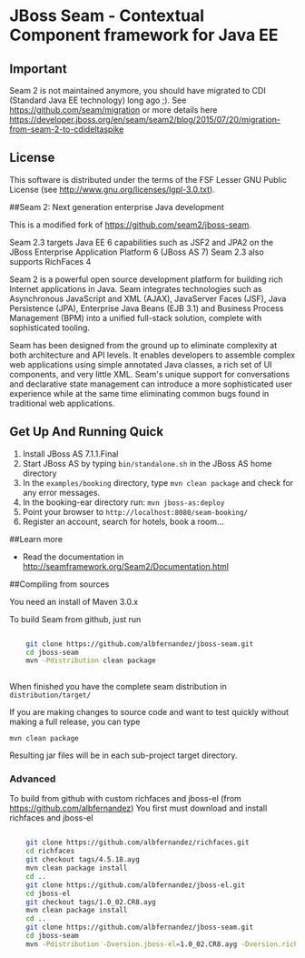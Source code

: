 # JBoss Seam - Contextual Component framework for Java EE

## Important

Seam 2 is not maintained anymore, you should have migrated to CDI (Standard Java EE technology) long ago ;). See https://github.com/seam/migration or more details here https://developer.jboss.org/en/seam/seam2/blog/2015/07/20/migration-from-seam-2-to-cdideltaspike


## License

This software is distributed under the terms of the FSF Lesser GNU
Public License (see http://www.gnu.org/licenses/lgpl-3.0.txt). 

##Seam 2: Next generation enterprise Java development

This is a modified fork of https://github.com/seam2/jboss-seam.

Seam 2.3 targets Java EE 6 capabilities such as JSF2 and JPA2 on the JBoss Enterprise Application Platform 6 (JBoss AS 7) 
Seam 2.3 also supports RichFaces 4

Seam 2 is a powerful open source development platform for building rich Internet applications in Java. Seam integrates technologies such as Asynchronous JavaScript and XML (AJAX), JavaServer Faces (JSF), Java Persistence (JPA), Enterprise Java Beans (EJB 3.1) and Business Process Management (BPM) into a unified full-stack solution, complete with sophisticated tooling.

Seam has been designed from the ground up to eliminate complexity at both architecture and API levels. It enables developers to assemble complex web applications using simple annotated Java classes, a rich set of UI components, and very little XML. Seam's unique support for conversations and declarative state management can introduce a more sophisticated user experience while at the same time eliminating common bugs found in traditional web applications. 

## Get Up And Running Quick

1. Install JBoss AS 7.1.1.Final  
2. Start JBoss AS by typing `bin/standalone.sh` in the JBoss AS home directory
3. In the `examples/booking` directory, type `mvn clean package` and check  for any error messages.
4. In the booking-ear directory run:
    `mvn jboss-as:deploy`   
5. Point your browser to `http://localhost:8080/seam-booking/`    
6. Register an account, search for hotels, book a room...

##Learn more

* Read the documentation in http://seamframework.org/Seam2/Documentation.html


##Compiling from sources

You need an install of Maven 3.0.x


To build Seam from github, just run 

```bash

	git clone https://github.com/albfernandez/jboss-seam.git
	cd jboss-seam
	mvn -Pdistribution clean package
	
``` 

When finished you have the complete seam distribution in ``distribution/target/``

If you are making changes to source code and want to test quickly without making a full release, you can type

    mvn clean package

Resulting jar files will be in each sub-project target directory.

### Advanced

To build from github with custom  richfaces and jboss-el (from https://github.com/albfernandez)
You first must download and install richfaces and jboss-el

```bash

	git clone https://github.com/albfernandez/richfaces.git
	cd richfaces
	git checkout tags/4.5.18.ayg
	mvn clean package install
	cd ..
	git clone https://github.com/albfernandez/jboss-el.git
	cd jboss-el
	git checkout tags/1.0_02.CR8.ayg
	mvn clean package install
	cd ..
	git clone https://github.com/albfernandez/jboss-seam.git
	cd jboss-seam
	mvn -Pdistribution -Dversion.jboss-el=1.0_02.CR8.ayg -Dversion.richfaces=4.5.18.ayg clean package
	
``` 

